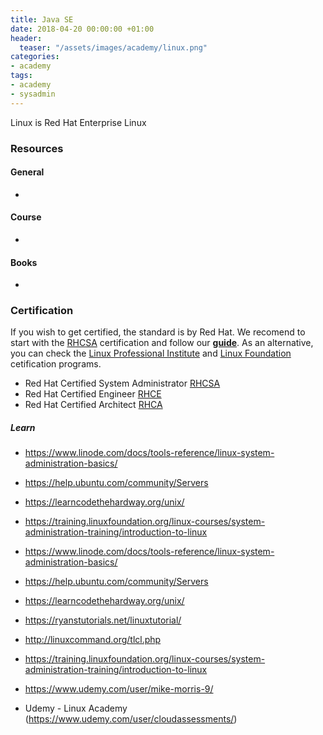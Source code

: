 ```yaml
---
title: Java SE
date: 2018-04-20 00:00:00 +01:00
header:
  teaser: "/assets/images/academy/linux.png"
categories:
- academy
tags:
- academy
- sysadmin
---
```


Linux is Red Hat Enterprise Linux

### Resources

#### General
*

#### Course
*

#### Books
*

### Certification
If you wish to get certified, the standard is by Red Hat. We recomend to start with the [RHCSA](https://www.redhat.com/en/services/certification/rhcsa) certification and follow our **[guide](/RHCSA/0-start/)**. As an alternative, you can check the [Linux Professional Institute](http://www.lpi.org/our-certifications/summary-of-certifications) and [Linux Foundation](https://training.linuxfoundation.org/certification) cetification programs.

* Red Hat Certified System Administrator [RHCSA](https://www.redhat.com/en/services/certification/rhcsa)
* Red Hat Certified Engineer [RHCE](https://www.redhat.com/en/services/certification/rhce)
* Red Hat Certified Architect [RHCA](https://www.redhat.com/en/services/certification/rhca)

##### Learn
  * https://www.linode.com/docs/tools-reference/linux-system-administration-basics/
  * https://help.ubuntu.com/community/Servers
  * https://learncodethehardway.org/unix/
  * https://training.linuxfoundation.org/linux-courses/system-administration-training/introduction-to-linux

  * https://www.linode.com/docs/tools-reference/linux-system-administration-basics/
  * https://help.ubuntu.com/community/Servers
  * https://learncodethehardway.org/unix/
  * https://ryanstutorials.net/linuxtutorial/
  * http://linuxcommand.org/tlcl.php
  * https://training.linuxfoundation.org/linux-courses/system-administration-training/introduction-to-linux
  * https://www.udemy.com/user/mike-morris-9/
  * Udemy - Linux Academy (https://www.udemy.com/user/cloudassessments/)
